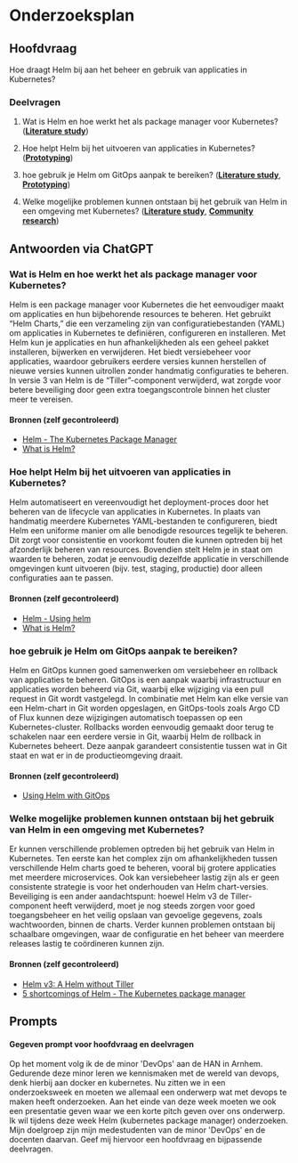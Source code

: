 # Onderzoeksplan

## Hoofdvraag
Hoe draagt Helm bij aan het beheer en gebruik van applicaties in Kubernetes?

### Deelvragen

1. Wat is Helm en hoe werkt het als package manager voor Kubernetes? ([**Literature study**](https://www.ictresearchmethods.nl/library/literature-study/))

2. Hoe helpt Helm bij het uitvoeren van applicaties in Kubernetes? ([**Prototyping**](https://www.ictresearchmethods.nl/workshop/prototyping/))

3. hoe gebruik je Helm om GitOps aanpak te bereiken? ([**Literature study**](https://www.ictresearchmethods.nl/library/literature-study/), [**Prototyping**](https://www.ictresearchmethods.nl/workshop/prototyping/))

4. Welke mogelijke problemen kunnen ontstaan bij het gebruik van Helm in een omgeving met Kubernetes? ([**Literature study**](https://www.ictresearchmethods.nl/library/literature-study/), [**Community research**](https://www.ictresearchmethods.nl/library/community-research/))

## Antwoorden via ChatGPT

### Wat is Helm en hoe werkt het als package manager voor Kubernetes?
Helm is een package manager voor Kubernetes die het eenvoudiger maakt om applicaties en hun bijbehorende resources te beheren. Het gebruikt “Helm Charts,” die een verzameling zijn van configuratiebestanden (YAML) om applicaties in Kubernetes te definiëren, configureren en installeren. Met Helm kun je applicaties en hun afhankelijkheden als een geheel pakket installeren, bijwerken en verwijderen. Het biedt versiebeheer voor applicaties, waardoor gebruikers eerdere versies kunnen herstellen of nieuwe versies kunnen uitrollen zonder handmatig configuraties te beheren. In versie 3 van Helm is de “Tiller”-component verwijderd, wat zorgde voor betere beveiliging door geen extra toegangscontrole binnen het cluster meer te vereisen.

#### Bronnen (zelf gecontroleerd)
- [Helm - The Kubernetes Package Manager](https://helm.sh/)
- [What is Helm?](https://www.redhat.com/en/topics/devops/what-is-helm)

### Hoe helpt Helm bij het uitvoeren van applicaties in Kubernetes?
Helm automatiseert en vereenvoudigt het deployment-proces door het beheren van de lifecycle van applicaties in Kubernetes. In plaats van handmatig meerdere Kubernetes YAML-bestanden te configureren, biedt Helm een uniforme manier om alle benodigde resources tegelijk te beheren. Dit zorgt voor consistentie en voorkomt fouten die kunnen optreden bij het afzonderlijk beheren van resources. Bovendien stelt Helm je in staat om waarden te beheren, zodat je eenvoudig dezelfde applicatie in verschillende omgevingen kunt uitvoeren (bijv. test, staging, productie) door alleen configuraties aan te passen.

#### Bronnen (zelf gecontroleerd)
- [Helm - Using helm](https://helm.sh/docs/intro/using_helm/)
- [What is Helm?](https://www.redhat.com/en/topics/devops/what-is-helm)

### hoe gebruik je Helm om GitOps aanpak te bereiken?
Helm en GitOps kunnen goed samenwerken om versiebeheer en rollback van applicaties te beheren. GitOps is een aanpak waarbij infrastructuur en applicaties worden beheerd via Git, waarbij elke wijziging via een pull request in Git wordt vastgelegd. In combinatie met Helm kan elke versie van een Helm-chart in Git worden opgeslagen, en GitOps-tools zoals Argo CD of Flux kunnen deze wijzigingen automatisch toepassen op een Kubernetes-cluster. Rollbacks worden eenvoudig gemaakt door terug te schakelen naar een eerdere versie in Git, waarbij Helm de rollback in Kubernetes beheert. Deze aanpak garandeert consistentie tussen wat in Git staat en wat er in de productieomgeving draait.

#### Bronnen (zelf gecontroleerd)
- [Using Helm with GitOps](https://codefresh.io/blog/using-helm-with-gitops/)

### Welke mogelijke problemen kunnen ontstaan bij het gebruik van Helm in een omgeving met Kubernetes?
Er kunnen verschillende problemen optreden bij het gebruik van Helm in Kubernetes. Ten eerste kan het complex zijn om afhankelijkheden tussen verschillende Helm charts goed te beheren, vooral bij grotere applicaties met meerdere microservices. Ook kan versiebeheer lastig zijn als er geen consistente strategie is voor het onderhouden van Helm chart-versies. Beveiliging is een ander aandachtspunt: hoewel Helm v3 de Tiller-component heeft verwijderd, moet je nog steeds zorgen voor goed toegangsbeheer en het veilig opslaan van gevoelige gegevens, zoals wachtwoorden, binnen de charts. Verder kunnen problemen ontstaan bij schaalbare omgevingen, waar de configuratie en het beheer van meerdere releases lastig te coördineren kunnen zijn.

#### Bronnen (zelf gecontroleerd)
- [Helm v3: A Helm without Tiller](https://helm.sh/blog/helm-3-released/)
- [5 shortcomings of Helm - The Kubernetes package manager](https://www.linkedin.com/pulse/5-shortcomings-helm-kubernetes-packagemanager-philip-miglinci-jqs0f)

## Prompts
#### Gegeven prompt voor hoofdvraag en deelvragen
Op het moment volg ik de de minor 'DevOps' aan de HAN in Arnhem. Gedurende deze minor leren we kennismaken met de wereld van devops, denk hierbij aan docker en kubernetes. Nu zitten we in een onderzoeksweek en moeten we allemaal een onderwerp wat met devops te maken heeft onderzoeken. Aan het einde van deze week moeten we ook een presentatie geven waar we een korte pitch geven over ons onderwerp. Ik wil tijdens deze week Helm (kubernetes package manager) onderzoeken. Mijn doelgroep zijn mijn medestudenten van de minor 'DevOps' en de docenten daarvan. Geef mij hiervoor een hoofdvraag en bijpassende deelvragen.
